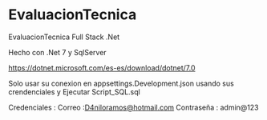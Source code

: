 # EvaluacionTecnica
EvaluacionTecnica Full Stack .Net

Hecho con .Net 7 y SqlServer

https://dotnet.microsoft.com/es-es/download/dotnet/7.0

Solo usar su conexion en appsettings.Development.json usando sus crendenciales y Ejecutar Script_SQL.sql

Credenciales :
Correo :D4niloramos@hotmail.com
Contraseña : admin@123
